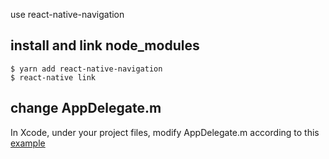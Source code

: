 use react-native-navigation

## install and link node_modules
```
$ yarn add react-native-navigation
$ react-native link
```

## change AppDelegate.m
In Xcode, under your project files, modify AppDelegate.m according to this [example](https://github.com/wix/react-native-navigation/blob/master/example/ios/example/AppDelegate.m)
